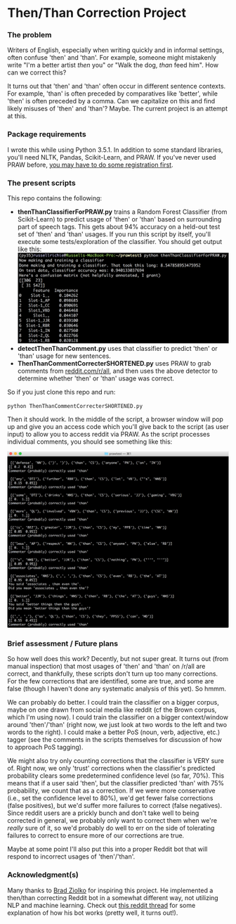 # Then/Than Correction Project

### The problem

Writers of English, especially when writing quickly and in informal settings, often confuse 'then' and 'than'. For example, someone might mistakenly write "I'm a better artist *then* you" or "Walk the dog, *than* feed him". How can we correct this?

It turns out that 'then' and 'than' often occur in different sentence contexts. For example, 'than' is often preceded by comparatives like 'better', while 'then' is often preceded by a comma. Can we capitalize on this and find likely misuses of 'then' and 'than'? Maybe. The current project is an attempt at this.

### Package requirements

I wrote this while using Python 3.5.1. In addition to some standard libraries, you'll need NLTK, Pandas, Scikit-Learn, and PRAW. If you've never used PRAW before, [you may have to do some registration first](http://praw.readthedocs.io/en/stable/pages/oauth.html).

### The present scripts

This repo contains the following:

* **thenThanClassifierForPRAW.py** trains a Random Forest Classifier (from Scikit-Learn) to predict usage of 'then' or 'than' based on surrounding part of speech tags. This gets about 94% accuracy on a held-out test set of 'then' and 'than' usages. If you run this script by itself, you'll execute some tests/exploration of the classifier. You should get output like this:
![Sample classifier output](https://github.com/drussellmrichie/thenThanCorrectionProject/blob/master/classifierTestingSampleOutput.png)
* **detectThenThanComment.py** uses that classifier to predict 'then' or 'than' usage for new sentences.
* **ThenThanCommentCorrecterSHORTENED.py** uses PRAW to grab comments from [reddit.com/r/all](http:/reddit.com/r/all), and then uses the above detector to determine whether 'then' or 'than' usage was correct.

So if you just clone this repo and run:

`python ThenThanCommentCorrecterSHORTENED.py`

Then it should work. In the middle of the script, a browser window will pop up and give you an access code which you'll give back to the script (as user input) to allow you to access reddit via PRAW. As the script processes individual comments, you should see something like this:

![Sample comment corrector output](https://github.com/drussellmrichie/thenThanCorrectionProject/blob/master/commentCorrecterSampleOutput.png)

### Brief assessment / Future plans

So how well does this work? Decently, but not super great. It turns out (from manual inspection) that most usages of 'then' and 'than' on /r/all are correct, and thankfully, these scripts don't turn up too many corrections. For the few corrections that are identified, some are true, and some are false (though I haven't done any systematic analysis of this yet). So hmmm.

We can probably do better. I could train the classifier on a bigger corpus, maybe on one drawn from social media like reddit (cf the Brown corpus, which I'm using now). I could train the classifier on a bigger context/window around 'then'/'than' (right now, we just look at two words to the left and two words to the right). I could make a better PoS (noun, verb, adjective, etc.) tagger (see the comments in the scripts themselves for discussion of how to approach PoS tagging).

We might also try only counting corrections that the classifier is VERY sure of. Right now, we only 'trust' corrections when the classifier's predicted probability clears some predetermined confidence level (so far, 70%). This means that if a user said 'then', but the classifier predicted 'than' with 75% probability, we count that as a correction. If we were more conservative (i.e., set the confidence level to 80%), we'd get fewer false corrections (false positives), but we'd suffer more failures to correct (false negatives). Since reddit users are a prickly bunch and don't take well to being corrected in general, we probably only want to correct them when we're *really* sure of it, so we'd probably do well to err on the side of tolerating failures to correct to ensure more of our corrections are true.

Maybe at some point I'll also put this into a proper Reddit bot that will respond to incorrect usages of 'then'/'than'.

### Acknowledgment(s)

Many thanks to [Brad Ziolko](https://github.com/bradziolko/) for inspiring this project. He implemented a then/than correcting Reddit bot in a somewhat different way, not utilizing NLP and machine learning. Check out [this reddit thread](https://www.reddit.com/r/cscareerquestions/comments/4o7r89/would_a_reddit_bot_be_an_appropriate_personal/) for some explanation of how his bot works (pretty well, it turns out!).
